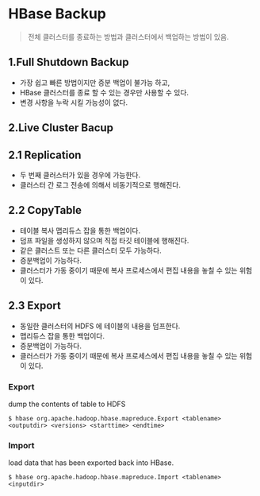 HBase Backup 
============
> 전체 클러스터를 종료하는 방법과 클러스터에서 백업하는 방법이 있음.

1.Full Shutdown Backup
--------------------
* 가장 쉽고 빠른 방법이지만 증분 백업이 불가능 하고, 
* HBase 클러스터를 종료 할 수 있는 경우만 사용할 수 있다.
* 변경 사항을 누락 시킬 가능성이 없다.

2.Live Cluster Bacup
--------------------

## 2.1 Replication
* 두 번째 클러스터가 있을 경우에 가능한다.
* 클러스터 간 로그 전송에 의해서 비동기적으로 행해진다. 

## 2.2 CopyTable

* 테이블 복사 맵리듀스 잡을 통한 백업이다.
* 덤프 파일을 생성하지 않으며 직접 타깃 테이블에 행해진다.
* 같은 클러스트 또는 다른 클러스터 모두 가능하다.
* 증분백업이 가능하다.
* 클러스터가 가동 중이기 때문에 복사 프로세스에서 편집 내용을 놓칠 수 있는 위험이 있다.

## 2.3 Export

* 동일한 클러스터의 HDFS 에 테이블의 내용을 덤프한다.
* 맵리듀스 잡을 통한 백업이다.
* 증분백업이 가능하다.
* 클러스터가 가동 중이기 때문에 복사 프로세스에서 편집 내용을 놓칠 수 있는 위험이 있다.

### Export
dump the contents of table to HDFS
```
$ hbase org.apache.hadoop.hbase.mapreduce.Export <tablename> <outputdir> <versions> <starttime> <endtime>
```

### Import
load data that has been exported back into HBase.
```
$ hbase org.apache.hadoop.hbase.mapreduce.Import <tablename> <inputdir>
```

